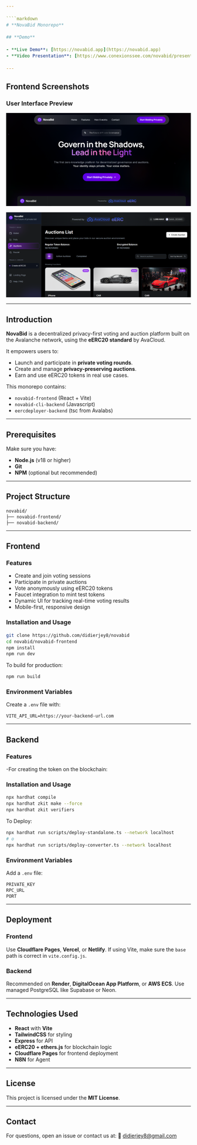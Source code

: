 ```yaml
---

````markdown
# **NovaBid Monorepo**

## **Demo**

- **Live Demo**: [https://novabid.app](https://novabid.app)
- **Video Presentation**: [https://www.conexionssee.com/novabid/presentation.mp4](https://www.conexionssee.com/novabid/presentation.mp4)

---
```


## **Frontend Screenshots**

### **User Interface Preview**

![NovaBid Frontend Screenshot](./screenshot1.png)

![NovaBid Voting Interface](./screenshot2.png)

---

## **Introduction**

**NovaBid** is a decentralized privacy-first voting and auction platform built on the Avalanche network, using the **eERC20 standard** by AvaCloud.

It empowers users to:

- Launch and participate in **private voting rounds**.
- Create and manage **privacy-preserving auctions**.
- Earn and use eERC20 tokens in real use cases.

This monorepo contains:

- `novabid-frontend` (React + Vite)
- `novabid-cli-backend` (Javascript)
- `eercdeployer-backend` (tsc from Avalabs)

---

## **Prerequisites**

Make sure you have:

- **Node.js** (v18 or higher)
- **Git**
- **NPM** (optional but recommended)

---

## **Project Structure**

```plaintext
novabid/
├── novabid-frontend/
├── novabid-backend/
```

---

## **Frontend**

### **Features**

- Create and join voting sessions
- Participate in private auctions
- Vote anonymously using eERC20 tokens
- Faucet integration to mint test tokens
- Dynamic UI for tracking real-time voting results
- Mobile-first, responsive design

### **Installation and Usage**

```bash
git clone https://github.com/didierjey8/novabid
cd novabid/novabid-frontend
npm install
npm run dev
```

To build for production:

```bash
npm run build
```

### **Environment Variables**

Create a `.env` file with:

```env
VITE_API_URL=https://your-backend-url.com
```

---

## **Backend**

### **Features**

-For creating the token on the blockchain:

### **Installation and Usage**

```bash
npx hardhat compile
npx hardhat zkit make --force
npx hardhat zkit verifiers
```

To Deploy:

```bash
npx hardhat run scripts/deploy-standalone.ts --network localhost
# o
npx hardhat run scripts/deploy-converter.ts --network localhost
```

### **Environment Variables**

Add a `.env` file:

```env
PRIVATE_KEY
RPC_URL
PORT
```

---

## **Deployment**

### **Frontend**

Use **Cloudflare Pages**, **Vercel**, or **Netlify**. If using Vite, make sure the `base` path is correct in `vite.config.js`.

### **Backend**

Recommended on **Render**, **DigitalOcean App Platform**, or **AWS ECS**. Use managed PostgreSQL like Supabase or Neon.

---

## **Technologies Used**

- **React** with **Vite**
- **TailwindCSS** for styling
- **Express** for API
- **eERC20 + ethers.js** for blockchain logic
- **Cloudflare Pages** for frontend deployment
- **N8N** for Agent

---

## **License**

This project is licensed under the **MIT License**.

---

## **Contact**

For questions, open an issue or contact us at:
📧 [didierjey8@gmail.com](mailto:didierjey8@gmail.com)

```

```

